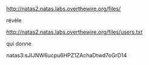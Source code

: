 http://natas2.natas.labs.overthewire.org/files/

révèle

http://natas2.natas.labs.overthewire.org/files/users.txt

qui donne

natas3:sJIJNW6ucpu6HPZ1ZAchaDtwd7oGrD14
